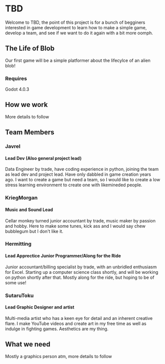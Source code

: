 # TBD

Welcome to TBD, the point of this project is for a bunch of begginers interested in game development to learn how to make a simple game, develop a team, and see if we want to do it again with a bit more oomph.

## The Life of Blob
Our first game will be a simple platformer about the lifecylce of an alien blob!

### Requires
Godot 4.0.3

## How we work

More details to follow

## Team Members

### Javrel
#### Lead Dev (Also general project lead)
Data Engineer by trade, have coding experience in python, joining the team as lead dev and project lead. Have only dabbled in game creation years ago. I want to create a game but need a team, so I would like to create a low stress learning environment to create one with likemineded people.

### KriegMorgan
#### Music and Sound Lead
Cellar monkey turned junior accountant by trade, music maker by passion and hobby. Here to make some tunes, kick ass and I would say chew bubblegum but I don't like it.

### Hermitting
#### Lead Apprectice Junior Programmer/Along for the Ride
Junior accountant/billing specialist by trade, with an unbridled enthusiasm for Excel. Starting up a computer science class shortly, and will be working on python shortly after that. Mostly along for the ride, but hoping to be of some use!

### SutaruToku
#### Lead Graphic Designer and artist
Multi-media artist who has a keen eye for detail and an inherent creative flare.  I make YouTube videos and create art in my free time as well as indulge in fighting games. Aesthetics are my thing.

## What we need

Mostly a graphics person atm, more details to follow
